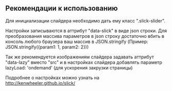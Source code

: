 ## Рекомендации к использованию
Для инициализации слайдера необходимо дать ему класс ".slick-slider".

Настройки записываются в аттрибут "data-slick" в виде json строки.
Для преобразования массива параметров в json строку достаточно вбить в консоль любого браузера ваш массив в JSON.stringify (Пример: JSON.stringify({param1: 1, param2: 2}))

Так же рекомендуется изображениям слайдера задавать аттрибут "data-lazy" вместо "src" и в настройках слайдера добавлять параметр lazyLoad: 'ondemand' (для ускорения закрузки страницы)

Подробнее о настройках можно узнать на http://kenwheeler.github.io/slick/

